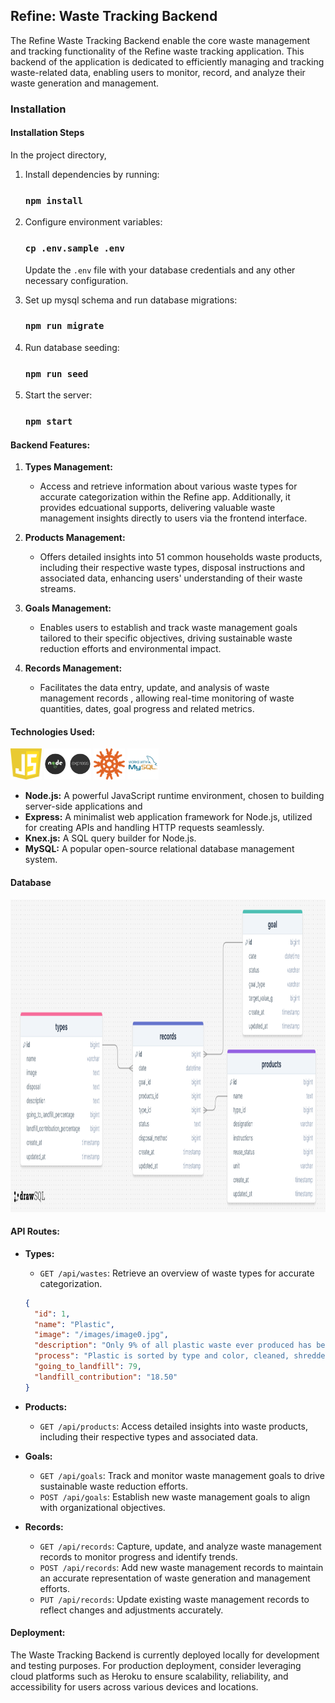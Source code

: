 ## Refine: Waste Tracking Backend

The Refine Waste Tracking Backend enable the core waste management and tracking functionality of the Refine waste tracking application. This backend of the application is dedicated to efficiently managing and tracking waste-related data, enabling users to monitor, record, and analyze their waste generation and management.

### Installation

#### Installation Steps

In the project directory,

1. Install dependencies by running:

   ### `npm install`

2. Configure environment variables:

   ### `cp .env.sample .env`

   Update the `.env` file with your database credentials and any other necessary configuration.

3. Set up mysql schema and run database migrations:

   ### `npm run migrate`

4. Run database seeding:

   ### `npm run seed`

5. Start the server:

   ### `npm start`

#### Backend Features:

1. **Types Management:**
   - Access and retrieve information about various waste types for accurate categorization within the Refine app. Additionally, it provides edcuational supports, delivering valuable waste management insights directly to users via the frontend interface.
2. **Products Management:**
   - Offers detailed insights into 51 common households waste products, including their respective waste types, disposal instructions and associated data, enhancing users' understanding of their waste streams.
3. **Goals Management:**

   - Enables users to establish and track waste management goals tailored to their specific objectives, driving sustainable waste reduction efforts and environmental impact.

4. **Records Management:**
   - Facilitates the data entry, update, and analysis of waste management records , allowing real-time monitoring of waste quantities, dates, goal progress and related metrics.

#### Technologies Used:

<img src="./src/assets/logo/javascriptsvg.svg" alt="Javascript Logo" width="50" height="50">
<img src="./src/assets/logo/node+express.png" alt="Node.js and express Logo" width="75" height="50">
<img src="./src/assets/logo/knex.svg" alt="Knex.js Logo" width="50" height="50">
<img src="./src/assets/logo/mysql.svg" alt="Mysql Logo" width="50" height="50">

- **Node.js:** A powerful JavaScript runtime environment, chosen to building server-side applications and
- **Express:** A minimalist web application framework for Node.js, utilized for creating APIs and handling HTTP requests seamlessly.
- **Knex.js:** A SQL query builder for Node.js.
- **MySQL:** A popular open-source relational database management system.

#### Database

<img src="./src/assets/database/project_database.png" alt="Database stucture" width="800" height="500">

#### API Routes:

- **Types:**

  - `GET /api/wastes`: Retrieve an overview of waste types for accurate categorization.

  ```json
  {
    "id": 1,
    "name": "Plastic",
    "image": "/images/image0.jpg",
    "description": "Only 9% of all plastic waste ever produced has been recycled. Recycling plastic reduces the need for new plastic production, conserving fossil fuels and reducing greenhouse gas emissions.",
    "process": "Plastic is sorted by type and color, cleaned, shredded into flakes, melted, and then molded into new products.",
    "going_to_landfill": 79,
    "landfill_contribution": "18.50"
  }
  ```

- **Products:**
  - `GET /api/products`: Access detailed insights into waste products, including their respective types and associated data.
- **Goals:**
  - `GET /api/goals`: Track and monitor waste management goals to drive sustainable waste reduction efforts.
  - `POST /api/goals`: Establish new waste management goals to align with organizational objectives.
- **Records:**
  - `GET /api/records`: Capture, update, and analyze waste management records to monitor progress and identify trends.
  - `POST /api/records`: Add new waste management records to maintain an accurate representation of waste generation and management efforts.
  - `PUT /api/records`: Update existing waste management records to reflect changes and adjustments accurately.

#### Deployment:

The Waste Tracking Backend is currently deployed locally for development and testing purposes. For production deployment, consider leveraging cloud platforms such as Heroku to ensure scalability, reliability, and accessibility for users across various devices and locations.
